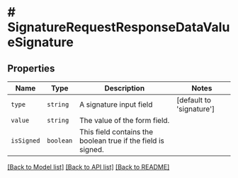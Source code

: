 # # SignatureRequestResponseDataValueSignature



## Properties

Name | Type | Description | Notes
------------ | ------------- | ------------- | -------------
| `type` | ```string``` |  A signature input field  |  [default to 'signature'] |
| `value` | ```string``` |  The value of the form field.  |  |
| `isSigned` | ```boolean``` |  This field contains the boolean true if the field is signed.  |  |

[[Back to Model list]](../../README.md#models) [[Back to API list]](../../README.md#endpoints) [[Back to README]](../../README.md)
